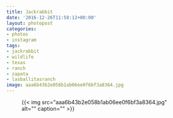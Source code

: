 ```yaml
---
title: Jackrabbit
date: '2016-12-26T11:58:12+00:00'
layout: photopost
categories:
- photos
- instagram
tags:
- jackrabbit
- wildlife
- texas
- ranch
- zapata
- lasballitasranch
image: aaa6b43b2e058b1ab06ee0f6bf3a8364.jpg
---
```


<figure class="photo photo--square">
  {{< img src="aaa6b43b2e058b1ab06ee0f6bf3a8364.jpg" alt="" caption="" >}}

</figure>




